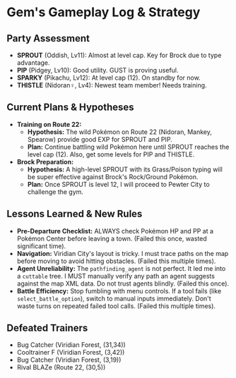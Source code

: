 # Gem's Gameplay Log & Strategy

## Party Assessment
*   **SPROUT** (Oddish, Lv11): Almost at level cap. Key for Brock due to type advantage.
*   **PIP** (Pidgey, Lv10): Good utility. GUST is proving useful.
*   **SPARKY** (Pikachu, Lv12): At level cap (12). On standby for now.
*   **THISTLE** (Nidoran♀, Lv4): Newest team member! Needs training.

## Current Plans & Hypotheses
*   **Training on Route 22:**
    *   **Hypothesis:** The wild Pokémon on Route 22 (Nidoran, Mankey, Spearow) provide good EXP for SPROUT and PIP.
    *   **Plan:** Continue battling wild Pokémon here until SPROUT reaches the level cap (12). Also, get some levels for PIP and THISTLE.
*   **Brock Preparation:**
    *   **Hypothesis:** A high-level SPROUT with its Grass/Poison typing will be super effective against Brock's Rock/Ground Pokémon.
    *   **Plan:** Once SPROUT is level 12, I will proceed to Pewter City to challenge the gym.

## Lessons Learned & New Rules
*   **Pre-Departure Checklist:** ALWAYS check Pokémon HP and PP at a Pokémon Center before leaving a town. (Failed this once, wasted significant time).
*   **Navigation:** Viridian City's layout is tricky. I must trace paths on the map before moving to avoid hitting obstacles. (Failed this multiple times).
*   **Agent Unreliability:** The `pathfinding_agent` is not perfect. It led me into a `cuttable` tree. I MUST manually verify any path an agent suggests against the map XML data. Do not trust agents blindly. (Failed this once).
*   **Battle Efficiency:** Stop fumbling with menu controls. If a tool fails (like `select_battle_option`), switch to manual inputs immediately. Don't waste turns on repeated failed tool calls. (Failed this multiple times).

## Defeated Trainers
*   Bug Catcher (Viridian Forest, (31,34))
*   Cooltrainer F (Viridian Forest, (3,42))
*   Bug Catcher (Viridian Forest, (3,19))
*   Rival BLAZe (Route 22, (30,5))